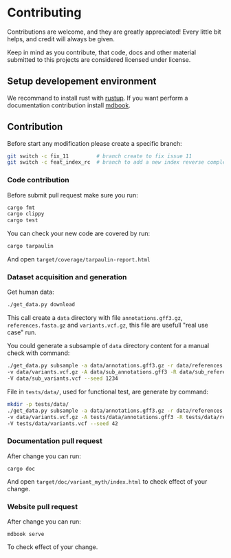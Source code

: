 # Contributing

Contributions are welcome, and they are greatly appreciated! Every little bit helps, and credit will always be given.

Keep in mind as you contribute, that code, docs and other material submitted to this projects are considered licensed under  license.

## Setup developement environment

We recommand to install rust with [rustup](https://rustup.rs/).
If you want perform a documentation contribution install [mdbook](https://rust-lang.github.io/mdBook/guide/installation.html).

## Contribution

Before start any modification please create a specific branch:
```bash
git switch -c fix_11         # branch create to fix issue 11
git switch -c feat_index_rc  # branch to add a new index reverse complement method
```

### Code contribution

Before submit pull request make sure you run:

```bash
cargo fmt
cargo clippy
cargo test
```

You can check your new code are covered by run:
```bash
cargo tarpaulin
```
And open `target/coverage/tarpaulin-report.html`

### Dataset acquisition and generation

Get human data:
```bash
./get_data.py download
```
This call create a `data` directory with file `annotations.gff3.gz`, `references.fasta.gz` and `variants.vcf.gz`, this file are usefull "real use case" run.

You could generate a subsample of `data` directory content for a manual check with command:
```bash
./get_data.py subsample -a data/annotations.gff3.gz -r data/references.fasta.gz \
-v data/variants.vcf.gz -A data/sub_annotations.gff3 -R data/sub_references.fasta \
-V data/sub_variants.vcf --seed 1234
```

File in `tests/data/`, used for functional test, are generate by command:
```bash
mkdir -p tests/data/
./get_data.py subsample -a data/annotations.gff3.gz -r data/references.fasta.gz \
-v data/variants.vcf.gz -A tests/data/annotations.gff3 -R tests/data/references.fasta \
-V tests/data/variants.vcf --seed 42
```


### Documentation pull request

After change you can run:
```
cargo doc
```
And open `target/doc/variant_myth/index.html` to check effect of your change.

### Website pull request

After change you can run:
```
mdbook serve
```
To check effect of your change.
